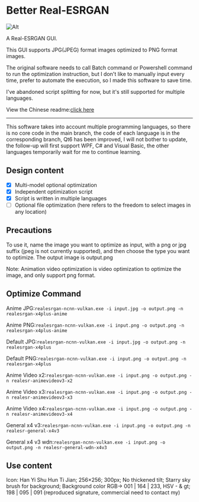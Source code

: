 # Better Real-ESRGAN

![Alt](https://repobeats.axiom.co/api/embed/d3293db1f256b1bdb064a1e0f704fc622434e173.svg "Repobeats analytics image")

A Real-ESRGAN GUI.

This GUI supports JPG(JPEG) format images optimized to PNG format images.

The original software needs to call Batch command or Powershell command to run the optimization instruction, but I don't like to manually input every time, prefer to automate the execution, so I made this software to save time.

I've abandoned script splitting for now, but it's still supported for multiple languages.

View the Chinese readme:[click here](https://github.com/Adenx0/Better-Real-ESRGAN/blob/main/README_CN.md)

---

This software takes into account multiple programming languages, so there is no core code in the main branch, the code of each language is in the corresponding branch, Qt6 has been improved, I will not bother to update, the follow-up will first support WPF, C# and Visual Basic, the other languages temporarily wait for me to continue learning.

## Design content

* [X] Multi-model optional optimization
* [X] Independent optimization script
* [X] Script is written in multiple languages
* [ ] Optional file optimization (here refers to the freedom to select images in any location)

## Precautions

To use it, name the image you want to optimize as input, with a png or jpg suffix (jpeg is not currently supported), and then choose the type you want to optimize. The output image is output.png

Note: Animation video optimization is video optimization to optimize the image, and only support png format.

## Optimize Command

Anime JPG:`realesrgan-ncnn-vulkan.exe -i input.jpg -o output.png -n realesrgan-x4plus-anime`

Anime PNG:`realesrgan-ncnn-vulkan.exe -i input.png -o output.png -n realesrgan-x4plus-anime`

Default JPG:`realesrgan-ncnn-vulkan.exe -i input.jpg -o output.png -n realesrgan-x4plus`

Default PNG:`realesrgan-ncnn-vulkan.exe -i input.png -o output.png -n realesrgan-x4plus`

Anime Video x2:`realesrgan-ncnn-vulkan.exe -i input.png -o output.png -n realesr-animevideov3-x2`

Anime Video x3:`realesrgan-ncnn-vulkan.exe -i input.png -o output.png -n realesr-animevideov3-x3`

Anime Video x4:`realesrgan-ncnn-vulkan.exe -i input.png -o output.png -n realesr-animevideov3-x4`

General x4 v3:`realesrgan-ncnn-vulkan.exe -i input.png -o output.png -n realesr-general-x4v3`

General x4 v3 wdn:`realesrgan-ncnn-vulkan.exe -i input.png -o output.png -n realesr-general-wdn-x4v3`

## Use content

Icon: Han Yi Shu Hun Ti Jian; 256×256; 300px; No thickened tilt; Starry sky brush for background; Background color RGB-&gt; 001 | 164 | 233, HSV - & gt; 198 | 095 | 091 (reproduced signature, commercial need to contact my)
